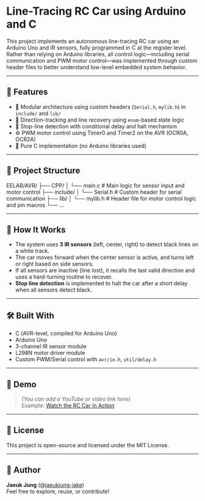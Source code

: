 # Line-Tracing RC Car using Arduino and C

This project implements an autonomous line-tracing RC car using an Arduino Uno and IR sensors, fully programmed in C at the register level. Rather than relying on Arduino libraries, all control logic—including serial communication and PWM motor control—was implemented through custom header files to better understand low-level embedded system behavior.

---

## 📌 Features

- 🧩 Modular architecture using custom headers (`Serial.h`, `mylib.h`) in `include/` and `lib/`
- 🧠 Direction-tracking and line recovery using `enum`-based state logic
- 🛑 Stop-line detection with conditional delay and halt mechanism
- ⚙️ PWM motor control using Timer0 and Timer2 on the AVR (OCR0A, OCR2A)
- 🔧 Pure C implementation (no Arduino libraries used)

---

## 📂 Project Structure

EELAB/AVR/
├── CPP/
│ └── main.c # Main logic for sensor input and motor control
├── include/
│ └── Serial.h # Custom header for serial communication
├── lib/
│ └── mylib.h # Header file for motor control logic and pin macros
└── ...


---

## 🧪 How It Works

- The system uses **3 IR sensors** (left, center, right) to detect black lines on a white track.
- The car moves forward when the center sensor is active, and turns left or right based on side sensors.
- If all sensors are inactive (line lost), it recalls the last valid direction and uses a hard-turning routine to recover.
- **Stop line detection** is implemented to halt the car after a short delay when all sensors detect black.

---

## 🛠️ Built With

- C (AVR-level, compiled for Arduino Uno)
- Arduino Uno
- 3-channel IR sensor module
- L298N motor driver module
- Custom PWM/Serial control with `avr/io.h`, `util/delay.h`

---

## 📸 Demo

> _(You can add a YouTube or video link here)_  
> Example: [Watch the RC Car in Action](https://youtu.be/your-demo-link)

---

## 📜 License

This project is open-source and licensed under the MIT License.

---

## 🙋 Author

**Jaeuk Jung** ([@jaeukjung-jake](https://github.com/jaeukjung-jake))  
Feel free to explore, reuse, or contribute!
